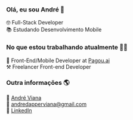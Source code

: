 ### Olá, eu sou André 👋

🤓 Full-Stack Developer <br>
📚 Estudando Desenvolvimento Mobile

### No que estou trabalhando atualmente 👨‍💻

💼 Front-End/Mobile Developer at [Pagou.ai](https://pagou.ai/) <br>
⚒️ Freelancer Front-end Developer <br>

### Outra informações 🌎

🚀 [André Viana](https://andre-viana.vercel.app/) <br>
📩 [andredapperviana@gmail.com](mailto:andredapperviana@gmail.com) <br>
💼 [LinkedIn](https://www.linkedin.com/in/vianagustavoandre/) <br>
